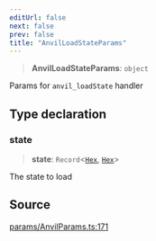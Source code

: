```yaml
---
editUrl: false
next: false
prev: false
title: "AnvilLoadStateParams"
---
```


> **AnvilLoadStateParams**: `object`

Params for `anvil_loadState` handler

## Type declaration

### state

> **state**: `Record`\<[`Hex`](/reference/tevm/actions-types/type-aliases/hex/), [`Hex`](/reference/tevm/actions-types/type-aliases/hex/)\>

The state to load

## Source

[params/AnvilParams.ts:171](https://github.com/evmts/tevm-monorepo/blob/main/packages/actions-types/src/params/AnvilParams.ts#L171)
